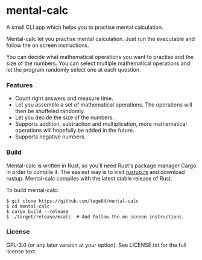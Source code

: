 # mental-calc
A small CLI app which helps you to practise mental calculation.

Mental-calc let you practise mental calculation. Just run the executable and follow the on screen instructions.

You can decide what mathematical operations you want to practise and the size of the numbers. You can select multiple mathematical operations and let the program randomly select one at each question.

### Features

* Count right answers and measure time.
* Let you assemble a set of mathematical operations. The operations will then be shuffeled randomly.
* Let you decide the size of the numbers.
* Supports addition, subtraction and multiplication, more mathematical operations will hopefully be added in the future.
* Supports negative numbers.

### Build

Mental-calc is written in Rust, so you'll need Rust's package manager Cargo in order to compile it. The easiest way is to visit [rustup.rs](https://rustup.rs) and download rustup. Mental-calc compiles with the latest stable release of Rust.

To build mental-calc:

```
$ git clone https://github.com/tage64/mental-calc
$ cd mental-calc
$ cargo build --release
$ ./target/release/mcalc  # And follow the on screen instructions.
```


### License

GPL-3.0 (or any later version at your option).
See LICENSE.txt for the full license text.